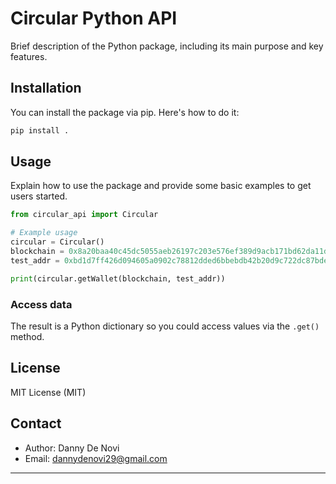 # Circular Python API

Brief description of the Python package, including its main purpose and key features.

## Installation

You can install the package via pip. Here's how to do it:

```bash
pip install .
```

## Usage

Explain how to use the package and provide some basic examples to get users started.

```python
from circular_api import Circular

# Example usage
circular = Circular()
blockchain = 0x8a20baa40c45dc5055aeb26197c203e576ef389d9acb171bd62da11dc5ad72b2
test_addr = 0xbd1d7ff426d094605a0902c78812dded6bbebdb42b20d9c722dc87bde0f30f44

print(circular.getWallet(blockchain, test_addr))

```

### Access data

The result is a Python dictionary so you could access values via the `.get()` method.

## License

MIT License (MIT)

## Contact

- Author: Danny De Novi
- Email: dannydenovi29@gmail.com

---

